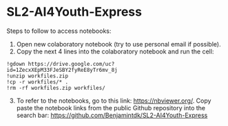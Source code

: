 # SL2-AI4Youth-Express

Steps to follow to access notebooks:
1) Open new colaboratory notebook (try to use personal email if possible).
2) Copy the next 4 lines into the colaboratory notebook and run the cell:

```
!gdown https://drive.google.com/uc?id=1ZecxXEpM33FJeSBY2fyReE8yTr6mv_8j
!unzip workfiles.zip
!cp -r workfiles/* .
!rm -rf workfiles.zip workfiles/
```

3) To refer to the notebooks, go to this link: https://nbviewer.org/. Copy paste the notebook links from the public Github repository into the search bar: https://github.com/Benjamintdk/SL2-AI4Youth-Express
